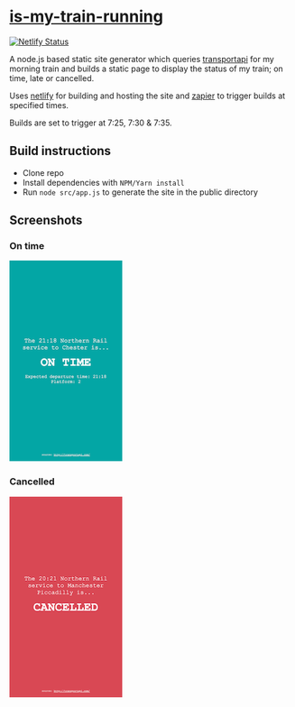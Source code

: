 # [is-my-train-running](https://check-my-train.netlify.com/)

[![Netlify Status](https://api.netlify.com/api/v1/badges/85cc0a12-9806-4bc6-a343-9008b3febbd9/deploy-status)](https://app.netlify.com/sites/check-my-train/deploys)

A node.js based static site generator which queries
[transportapi](https://www.transportapi.com/) for my morning train and builds a
static page to display the status of my train; on time, late or
cancelled.

Uses [netlify](https://www.netlify.com/) for building and hosting the site and
[zapier](https://zapier.com) to trigger builds at specified times.

Builds are set to trigger at 7:25, 7:30 & 7:35.

## Build instructions

- Clone repo
- Install dependencies with `NPM/Yarn install`
- Run `node src/app.js` to generate the site in the public directory

## Screenshots

### On time

<img src="./screenshots/on_time.png" width="200" />

### Cancelled

<img src="./screenshots/cancelled.png" width="200" />
